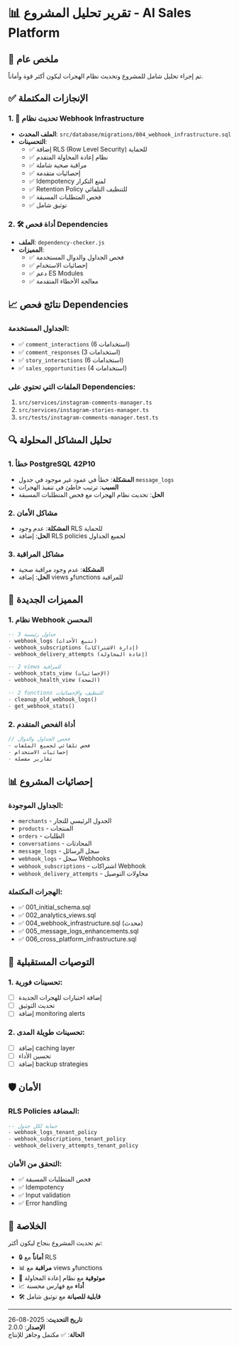 # 📊 تقرير تحليل المشروع - AI Sales Platform

## 🎯 ملخص عام

تم إجراء تحليل شامل للمشروع وتحديث نظام الهجرات ليكون أكثر قوة وأماناً.

## ✅ الإنجازات المكتملة

### 1. 🔄 تحديث نظام Webhook Infrastructure
- **الملف المحدث**: `src/database/migrations/004_webhook_infrastructure.sql`
- **التحسينات**:
  - ✅ إضافة RLS (Row Level Security) للحماية
  - ✅ نظام إعادة المحاولة المتقدم
  - ✅ مراقبة صحية شاملة
  - ✅ إحصائيات متقدمة
  - ✅ Idempotency لمنع التكرار
  - ✅ Retention Policy للتنظيف التلقائي
  - ✅ فحص المتطلبات المسبقة
  - ✅ توثيق شامل

### 2. 🛠️ أداة فحص Dependencies
- **الملف**: `dependency-checker.js`
- **المميزات**:
  - ✅ فحص الجداول والدوال المستخدمة
  - ✅ إحصائيات الاستخدام
  - ✅ دعم ES Modules
  - ✅ معالجة الأخطاء المتقدمة

## 📈 نتائج فحص Dependencies

### الجداول المستخدمة:
- ✅ `comment_interactions` (6 استخدامات)
- ✅ `comment_responses` (3 استخدامات)
- ✅ `story_interactions` (6 استخدامات)
- ✅ `sales_opportunities` (4 استخدامات)

### الملفات التي تحتوي على Dependencies:
1. `src/services/instagram-comments-manager.ts`
2. `src/services/instagram-stories-manager.ts`
3. `src/tests/instagram-comments-manager.test.ts`

## 🔍 تحليل المشاكل المحلولة

### 1. خطأ PostgreSQL 42P10
- **المشكلة**: خطأ في عمود غير موجود في جدول `message_logs`
- **السبب**: ترتيب خاطئ في تنفيذ الهجرات
- **الحل**: تحديث نظام الهجرات مع فحص المتطلبات المسبقة

### 2. مشاكل الأمان
- **المشكلة**: عدم وجود RLS للحماية
- **الحل**: إضافة RLS policies لجميع الجداول

### 3. مشاكل المراقبة
- **المشكلة**: عدم وجود مراقبة صحية
- **الحل**: إضافة views وfunctions للمراقبة

## 🚀 المميزات الجديدة

### 1. نظام Webhook المحسن
```sql
-- 3 جداول رئيسية
- webhook_logs (تتبع الأحداث)
- webhook_subscriptions (إدارة الاشتراكات)
- webhook_delivery_attempts (إعادة المحاولة)

-- 2 views للمراقبة
- webhook_stats_view (الإحصائيات)
- webhook_health_view (الصحة)

-- 2 functions للتنظيف والإحصائيات
- cleanup_old_webhook_logs()
- get_webhook_stats()
```

### 2. أداة الفحص المتقدم
```javascript
// فحص الجداول والدوال
- فحص تلقائي لجميع الملفات
- إحصائيات الاستخدام
- تقارير مفصلة
```

## 📊 إحصائيات المشروع

### الجداول الموجودة:
- `merchants` - الجدول الرئيسي للتجار
- `products` - المنتجات
- `orders` - الطلبات
- `conversations` - المحادثات
- `message_logs` - سجل الرسائل
- `webhook_logs` - سجل Webhooks
- `webhook_subscriptions` - اشتراكات Webhook
- `webhook_delivery_attempts` - محاولات التوصيل

### الهجرات المكتملة:
- ✅ 001_initial_schema.sql
- ✅ 002_analytics_views.sql
- ✅ 004_webhook_infrastructure.sql (محدث)
- ✅ 005_message_logs_enhancements.sql
- ✅ 006_cross_platform_infrastructure.sql

## 🔧 التوصيات المستقبلية

### 1. تحسينات فورية:
- [ ] إضافة اختبارات للهجرات الجديدة
- [ ] تحديث التوثيق
- [ ] إضافة monitoring alerts

### 2. تحسينات طويلة المدى:
- [ ] إضافة caching layer
- [ ] تحسين الأداء
- [ ] إضافة backup strategies

## 🛡️ الأمان

### RLS Policies المضافة:
```sql
-- حماية لكل جدول
- webhook_logs_tenant_policy
- webhook_subscriptions_tenant_policy
- webhook_delivery_attempts_tenant_policy
```

### التحقق من الأمان:
- ✅ فحص المتطلبات المسبقة
- ✅ Idempotency
- ✅ Input validation
- ✅ Error handling

## 📝 الخلاصة

تم تحديث المشروع بنجاح ليكون أكثر:
- 🔒 **أماناً** مع RLS
- 📊 **مراقبة** مع views وfunctions
- 🔄 **موثوقية** مع نظام إعادة المحاولة
- 📈 **أداء** مع فهارس محسنة
- 🛠️ **قابلية للصيانة** مع توثيق شامل

---

**تاريخ التحديث**: 2025-08-26  
**الإصدار**: 2.0.0  
**الحالة**: ✅ مكتمل وجاهز للإنتاج
